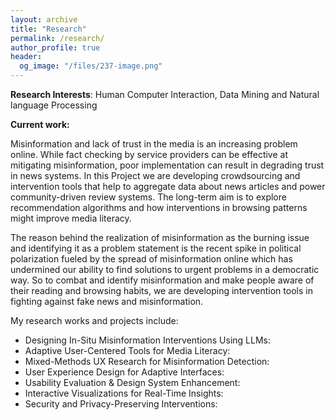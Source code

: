 ```yaml
---
layout: archive
title: "Research"
permalink: /research/
author_profile: true
header:
  og_image: "/files/237-image.png"
---
```


**Research Interests**: 
Human Computer Interaction, Data Mining and Natural language Processing

**Current work:**

Misinformation and lack of trust in the media is an increasing problem online. While fact checking by service providers can be effective at mitigating misinformation, poor implementation can result in degrading trust in news systems. In this Project we are developing crowdsourcing and intervention tools that help to aggregate data about news articles and power community-driven review systems. The long-term aim is to explore recommendation algorithms and how interventions in browsing patterns might improve media literacy.

The reason behind the realization of misinformation as the burning issue and identifying it as a problem statement is the recent spike in political polarization fueled by the spread of misinformation online which has undermined our ability to find solutions to urgent problems in a democratic way. So to combat and identify misinformation and make people aware of their reading and browsing habits, we are developing intervention tools in fighting against fake news and misinformation.

My research works and projects include:

- Designing In-Situ Misinformation Interventions Using LLMs:
- Adaptive User-Centered Tools for Media Literacy:
- Mixed-Methods UX Research for Misinformation Detection:
- User Experience Design for Adaptive Interfaces:
- Usability Evaluation & Design System Enhancement:
- Interactive Visualizations for Real-Time Insights:
- Security and Privacy-Preserving Interventions:
